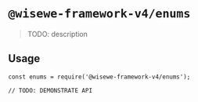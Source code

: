 # `@wisewe-framework-v4/enums`

> TODO: description

## Usage

```
const enums = require('@wisewe-framework-v4/enums');

// TODO: DEMONSTRATE API
```
